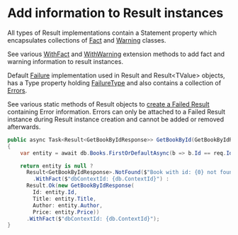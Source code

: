 # Add information to Result instances

All types of Result implementations contain a Statement property which encapsulates collections of [Fact](../src/ModResults/[Core]/Fact.cs) and [Warning](../src/ModResults/[Core]/Warning.cs) classes.

See various [WithFact](../src/ModResults/ResultFactExtensions.cs) and [WithWarning](../src/ModResults/ResultWarningExtensions.cs) extension methods to add fact and warning information to result instances.

Default [Failure](../src/ModResults/Failure.cs) implementation used in Result and Result&lt;TValue&gt; objects, has a Type property holding [FailureType](../src/ModResults/FailureType.cs) and also contains a collection of [Errors](../src/ModResults/Error.cs).

See various static methods of Result objects to [create a Failed Result](../src/ModResults/FailedResult.cs) containing Error information. Errors can only be attached to a Failed Result instance during Result instance creation and cannot be added or removed afterwards.

``` csharp
public async Task<Result<GetBookByIdResponse>> GetBookById(GetBookByIdRequest req, CancellationToken ct)
{
    var entity = await db.Books.FirstOrDefaultAsync(b => b.Id == req.Id, ct);

    return entity is null ?
      Result<GetBookByIdResponse>.NotFound($"Book with id: {0} not found.", req.Id)
        .WithFact($"dbContextId: {db.ContextId}") :
      Result.Ok(new GetBookByIdResponse(
        Id: entity.Id,
        Title: entity.Title,
        Author: entity.Author,
        Price: entity.Price))
      .WithFact($"dbContextId: {db.ContextId}");
}
```
